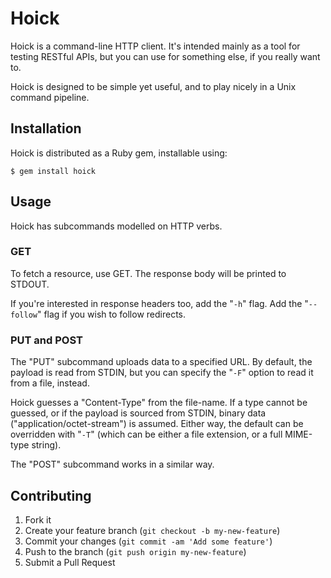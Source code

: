 # Hoick

Hoick is a command-line HTTP client.  It's intended mainly as a tool for testing RESTful APIs, but you can use for something else, if you really want to.

Hoick is designed to be simple yet useful, and to play nicely in a Unix command pipeline.

## Installation

Hoick is distributed as a Ruby gem, installable using:

    $ gem install hoick

## Usage

Hoick has subcommands modelled on HTTP verbs.  

### GET

To fetch a resource, use GET.  The response body will be printed to STDOUT. 

If you're interested in response headers too, add the "`-h`" flag.  Add the "`--follow`" flag if you wish to follow redirects.

### PUT and POST

The "PUT" subcommand uploads data to a specified URL.  By default, the payload is read from STDIN, but you can specify the "`-F`" option to read it from a file, instead.

Hoick guesses a "Content-Type" from the file-name.  If a type cannot be guessed, or if the payload is sourced from STDIN, binary data ("application/octet-stream") is assumed.  Either way, the default can be overridden with "`-T`" (which can be either a file extension, or a full MIME-type string).

The "POST" subcommand works in a similar way.

## Contributing

1. Fork it
2. Create your feature branch (`git checkout -b my-new-feature`)
3. Commit your changes (`git commit -am 'Add some feature'`)
4. Push to the branch (`git push origin my-new-feature`)
5. Submit a Pull Request
